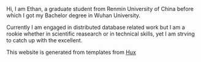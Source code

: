 Hi, I am Ethan, a graduate student from Renmin University of China before which I got my Bachelor degree in Wuhan University. 

Currently I am engaged in distributed database related work but I am a rookie whether in scientific reasearch or in technical skills, yet I am strving to catch up with the excellent.

This website is generated from templates from [Hux](https://github.com/Huxpro/huxpro.github.io)
